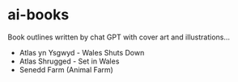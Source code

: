 # ai-books
Book outlines written by chat GPT with cover art and illustrations...

- Atlas yn Ysgwyd - Wales Shuts Down
- Atlas Shrugged - Set in Wales
- Senedd Farm (Animal Farm)

